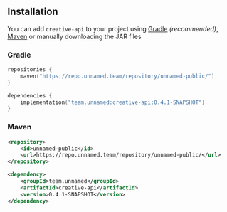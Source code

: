 ## Installation

You can add `creative-api` to your project using [Gradle](https://gradle.org/)
*(recommended)*, [Maven](https://maven.apache.org/) or manually downloading the
JAR files


### Gradle
```kotlin
repositories {
    maven("https://repo.unnamed.team/repository/unnamed-public/")
}
```
```kotlin
dependencies {
    implementation("team.unnamed:creative-api:0.4.1-SNAPSHOT")
}
```


### Maven

```xml
<repository>
    <id>unnamed-public</id>
    <url>https://repo.unnamed.team/repository/unnamed-public/</url>
</repository>
```
```xml
<dependency>
    <groupId>team.unnamed</groupId>
    <artifactId>creative-api</artifactId>
    <version>0.4.1-SNAPSHOT</version>
</dependency>
```
